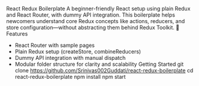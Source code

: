 React Redux Boilerplate
A beginner-friendly React setup using plain Redux and React Router, with dummy API integration. This boilerplate helps newcomers understand core Redux concepts like actions, reducers, and store configuration—without abstracting them behind Redux Toolkit.
🔧 Features
- React Router with sample pages
- Plain Redux setup (createStore, combineReducers)
- Dummy API integration with manual dispatch
- Modular folder structure for clarity and scalability
  Getting Started
git clone https://github.com/Srinivas002Guddati/react-redux-boilerplate
cd react-redux-boilerplate
npm install
npm start

